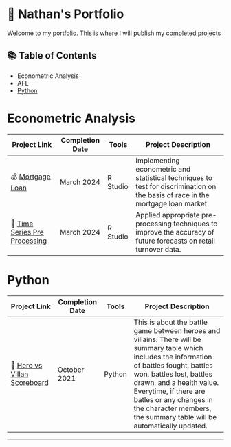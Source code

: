 # 🚀 Nathan's Portfolio

Welcome to my portfolio. This is where I will publish my completed projects

## 📚 Table of Contents
- Econometric Analysis
- AFL
- [Python](#python)


# Econometric Analysis

| Project Link | Completion Date | Tools | Project Description | 
|---|---|---|---|
| 💰 [Mortgage Loan](http://rpubs.com/nathanmaxwellfoale/1164266) | March 2024 | R Studio | Implementing econometric and statistical techniques to test for discrimination on the basis of race in the mortgage loan market. |
| 🐶 [Time Series Pre Processing](http://rpubs.com/nathanmaxwellfoale/1164267) | March 2024 |R Studio | Applied appropriate pre-processing techniques to improve the accuracy of future forecasts on retail turnover data. |

# Python

| Project Link | Completion Date | Tools | Project Description | 
|---|---|---|---|
| 🦸 [Hero vs Villan Scoreboard](https://github.com/nathanfoale/Python_Programing/blob/main/Superhero_Scoreboard.py) | October 2021 | Python | This is about the battle game between heroes and villains. There will be summary table which includes the information of battles fought, battles won, battles lost, battles drawn, and a health value. Everytime, if there are batles or any changes in the character members, the summary table will be automatically updated. |


***

